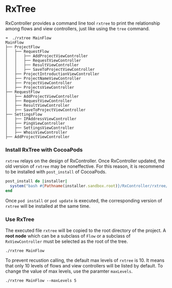 # RxTree

RxController provides a command line tool `rxtree` to print the relationship among flows and view controllers,
just like using the `tree` command.

```shell
➜  ./rxtree MainFlow
MainFlow
├── ProjectFlow
│   ├── RequestFlow
│   │   ├── AddProjectViewController
│   │   ├── RequestViewController
│   │   ├── ResultViewController
│   │   ├── SaveToProjectViewController
│   ├── ProjectIntroductionViewController
│   ├── ProjectNameViewController
│   ├── ProjectViewController
│   ├── ProjectsViewController
├── RequestFlow
│   ├── AddProjectViewController
│   ├── RequestViewController
│   ├── ResultViewController
│   ├── SaveToProjectViewController
├── SettingsFlow
│   ├── IPAddressViewController
│   ├── PingViewController
│   ├── SettingsViewController
│   ├── WhoisViewController
├── AddProjectViewController
```

### Install RxTree with CocoaPods

`rxtree` relays on the design of RxController. 
Once RxController updated, the old version of `rxtree` may be noneffective.
For this reason, it is recommend to be installed with `post_install` of CocoaPods.

```ruby
post_install do |installer|
  system("bash #{Pathname(installer.sandbox.root)}/RxController/rxtree/build_for_xcode.sh")
end
```

Once `pod install` or `pod update` is executed, the corresponding version of `rxtree` will be installed at the same time. 

### Use RxTree

The executed file `rxtree` will be copied to the root directory of the project.
A **root node** which can be a subclass of `Flow` or a subclass of `RxViewController` must be selected as the root of the tree.

```shell
./rxtree MainFlow
```

To prevent recustion calling, the default max levels of `rxtree` is 10.
It means that only 10 levels of flows and view controllers will be listed by default.
To change the value of max levels, use the paramter `maxLevels`.

```shell
./rxtree MainFlow --maxLevels 5
```
